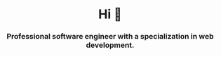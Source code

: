 <h1 align="center">Hi 👋</h1>
<h3 align="center">Professional software engineer with a specialization in web development.</h3>
